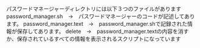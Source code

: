 パスワードマネージャーディレクトリには以下３つのファイルがあります
password_manager.sh　→　パスワードマネージャーのコードが記述してあります。
password_manager.text　→　password_manager.shで記録された情報が保存してあります。
delete　→　password_manager.textの内容を消すか、保存されているすべての情報を表示されるスクリプトになっています 
